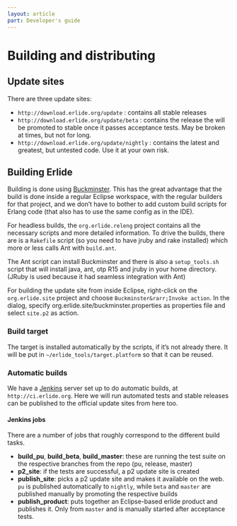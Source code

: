 ```yaml
---
layout: article
part: Developer's guide
---
```

# Building and distributing

## Update sites

There are three update sites:

-   `http://download.erlide.org/update` : contains all stable releases
-   `http://download.erlide.org/update/beta` : contains the release the will be
    promoted to stable once it passes acceptance tests. May be broken at
    times, but not for long.
-   `http://download.erlide.org/update/nightly` : contains the latest and
    greatest, but untested code. Use it at your own risk.

## Building Erlide

Building is done using [Buckminster](http://eclipse.org/buckminster).
This has the great advantage that the build is done inside a regular
Eclipse workspace, with the regular builders for that project, and we
don’t have to bother to add custom build scripts for Erlang code (that
also has to use the same config as in the IDE).

For headless builds, the `org.erlide.releng` project contains all the
necessary scripts and more detailed information. To drive the builds,
there are is a `Rakefile` script (so you need to have jruby and rake
installed) which more or less calls Ant with `build.ant`.

The Ant script can install Buckminster and there is also a
`setup_tools.sh` script that will install java, ant, otp R15 and jruby
in your home directory. (JRuby is used because it had seamless integration with Ant)

For building the update site from inside Eclipse, right-click on the
`org.erlide.site` project and choose `Buckminster&rarr;Invoke action`. In the
dialog, specify org.erlide.site/buckminster.properties as properties
file and select `site.p2` as action. 

### Build target

The target is installed automatically by the scripts, if it’s not
already there. It will be put in `~/erlide_tools/target.platform` so
that it can be reused.

### Automatic builds

We have a [Jenkins](http://jenkins-ci.org) server set up to do automatic
builds, at `http://ci.erlide.org`. Here we will run automated tests and
stable releases can be published to the official update sites from here
too.

#### Jenkins jobs

There are a number of jobs that roughly correspond to the different
build tasks.

-   **build_pu**, **build_beta**, **build_master**: these are running the test suite on
    the respective branches from the repo (pu, release, master)
-   **p2\_site**: if the tests are successful, a p2 update site is
    created
-   **publish\_site**: picks a p2 update site and makes it available on
    the web. `pu` is published automatically to `nightly`, while `beta`
    and `master` are published manually by promoting the respective
    builds
-   **publish\_product**: puts together an Eclipse-based erlide product
    and publishes it. Only from `master` and is manually started after
    acceptance tests. 

